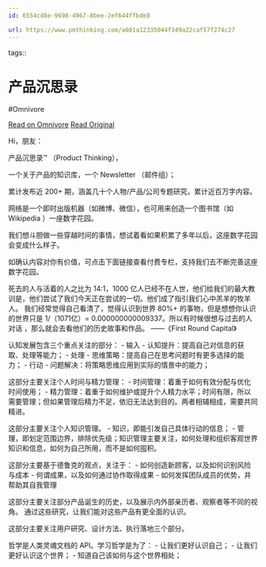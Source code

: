 ```yaml
---
id: 6554cd8e-9698-4967-8bee-2ef644ffbde8

url: https://www.pmthinking.com/a601a12335044f349a22caf57f274c27
---
```



tags:: 

# 产品沉思录
#Omnivore

[Read on Omnivore](https://omnivore.app/me/-1916e4ccf58)
[Read Original](https://www.pmthinking.com/a601a12335044f349a22caf57f274c27)

Hi，朋友： 

产品沉思录™ （Product Thinking），

一个关于产品的知识库，一个 Newsletter （邮件组）；

累计发布近 200+ 期，涵盖几十个人物/产品/公司专题研究，累计近百万字内容。

网络是一个即时出版机器（如微博、微信），也可用来创造一个图书馆（如 Wikipedia ）一座数字花园。

我们想斗胆做一些穿越时间的事情，想试着看如果积累了多年以后，这座数字花园会变成什么样子。

如确认内容对你有价值，可点击下面链接查看付费专栏，支持我们去不断完善这座数字花园。

死去的人与活着的人之比为 14:1，1000 亿人已经不在人世，他们给我们的最大教训是，他们尝试了我们今天正在尝试的一切。他们成了指引我们心中羔羊的牧羊人。 我们经常觉得自己看清了，觉得认识到世界 80%+ 的事物，但是想想你认识的世界只是 1/（1071亿）= 0.000000000009337。所以有时候很想与过去的人对话 ，那么就会去看他们的历史故事和作品。 ——《First Round Capital》

认知发展包含三个重点关注的部分： - 输入 - 认知提升：提高自己对信息的获取、处理等能力； - 处理 - 思维策略：提高自己在思考问题时有更多选择的能力； - 行动 - 问题解决：将策略思维应用到实际的情景中的能力；

这部分主要关注个人时间与精力管理： - 时间管理：着重于如何有效分配与优化时间使用； - 精力管理：着重于如何维护或提升个人精力水平；时间有限，所以需要管理；但如果管理后精力不足，依旧无法达到目的。两者相辅相成，需要共同精进。

这部分主要关注个人知识管理。 - 知识，即能引发自己具体行动的信息； - 管理，即划定范围边界，排除优先级；知识管理主要关注，如何处理和组织客观世界知识和信息，如何为自己所用，而不是如何囤积。

这部分主要基于德鲁克的观点，关注于： - 如何创造新顾客，以及如何识别风险与成本 - 何谓成果，以及如何通过协作取得成果 - 如何发挥团队成员的优势，并帮助其自我管理

这部分主要关注部分产品诞生的历史，以及展示内外部亲历者、观察者等不同的视角。 通过这些研究，让我们能对这些产品有更全面的认识。

这部分主要关注用户研究、设计方法、执行落地三个部分。

哲学是人类灵魂文档的 API。学习哲学是为了： - 让我们更好认识自己； - 让我们更好认识这个世界； - 知道自己该如何与这个世界相处；

